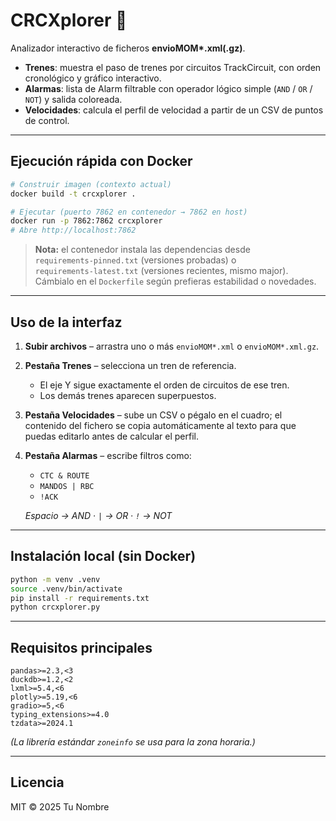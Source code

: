 # CRCXplorer 🚦

Analizador interactivo de ficheros **envioMOM\*.xml(.gz)**.

- **Trenes**: muestra el paso de trenes por circuitos TrackCircuit, con orden cronológico y gráfico interactivo.
- **Alarmas**: lista de Alarm filtrable con operador lógico simple (`AND` / `OR` / `NOT`) y salida coloreada.
- **Velocidades**: calcula el perfil de velocidad a partir de un CSV de puntos de control.

---

## Ejecución rápida con Docker

```bash
# Construir imagen (contexto actual)
docker build -t crcxplorer .

# Ejecutar (puerto 7862 en contenedor → 7862 en host)
docker run -p 7862:7862 crcxplorer
# Abre http://localhost:7862
```
> **Nota:** el contenedor instala las dependencias desde  
> `requirements-pinned.txt` (versiones probadas) o  
> `requirements-latest.txt` (versiones recientes, mismo major).  
> Cámbialo en el `Dockerfile` según prefieras estabilidad o novedades.

---

## Uso de la interfaz

1. **Subir archivos** – arrastra uno o más `envioMOM*.xml` o `envioMOM*.xml.gz`.
2. **Pestaña Trenes** – selecciona un tren de referencia.  
   - El eje Y sigue exactamente el orden de circuitos de ese tren.  
   - Los demás trenes aparecen superpuestos.
3. **Pestaña Velocidades** – sube un CSV o pégalo en el cuadro; el contenido del fichero se copia automáticamente al texto para que puedas editarlo antes de calcular el perfil.
4. **Pestaña Alarmas** – escribe filtros como:

   * `CTC & ROUTE`
   * `MANDOS | RBC`
   * `!ACK`

   _Espacio → AND · `|` → OR · `!` → NOT_

---

## Instalación local (sin Docker)

```bash
python -m venv .venv
source .venv/bin/activate
pip install -r requirements.txt
python crcxplorer.py
```

---

## Requisitos principales

```
pandas>=2.3,<3
duckdb>=1.2,<2
lxml>=5.4,<6
plotly>=5.19,<6
gradio>=5,<6
typing_extensions>=4.0
tzdata>=2024.1
```

*(La librería estándar `zoneinfo` se usa para la zona horaria.)*

---

## Licencia

MIT © 2025 Tu Nombre
